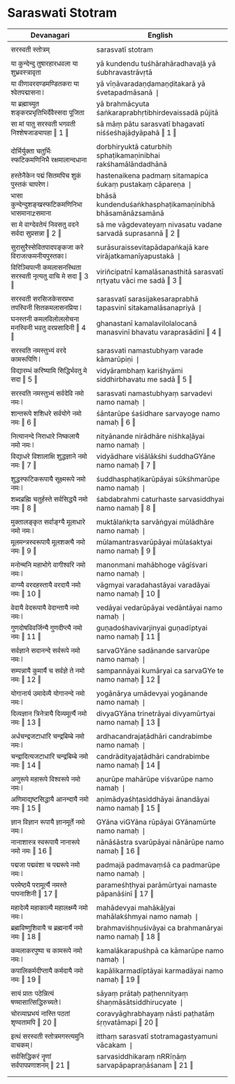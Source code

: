 # Saraswati Stotram

| Devanagari | English |
| ------ | ------ |
|  |  |
| सरस्वती स्तोत्रम्   | sarasvatī stotram   |
|  |  |
| या कुन्देन्दु तुषारहारधवला या शुभ्रवस्त्रावृता   | yā kundendu tuśhārahāradhavaḻā yā śubhravastrāvṛtā   |
| या वीणावरदण्डमण्डितकरा या श्वेतपद्मासना ❘   | yā vīṇāvaradaṇḍamaṇḍitakarā yā śvetapadmāsanā ❘   |
| या ब्रह्माच्युत शङ्करप्रभृतिभिर्देवैस्सदा पूजिता   | yā brahmācyuta śaṅkaraprabhṛtibhirdevaissadā pūjitā   |
| सा मां पातु सरस्वती भगवती निश्शेषजाड्यापहा ‖ 1 ‖   | sā māṃ pātu sarasvatī bhagavatī niśśeśhajāḍyāpahā ‖ 1 ‖   |
|  |  |
| दोर्भिर्युक्ता चतुर्भिः स्फटिकमणिनिभै रक्षमालान्दधाना   | dorbhiryuktā caturbhiḥ sphaṭikamaṇinibhai rakśhamālāndadhānā   |
| हस्तेनैकेन पद्मं सितमपिच शुकं पुस्तकं चापरेण ❘   | hastenaikena padmaṃ sitamapica śukaṃ pustakaṃ cāpareṇa ❘   |
| भासा कुन्देन्दुशङ्खस्फटिकमणिनिभा भासमानाzसमाना   | bhāsā kundenduśaṅkhasphaṭikamaṇinibhā bhāsamānāzsamānā   |
| सा मे वाग्देवतेयं निवसतु वदने सर्वदा सुप्रसन्ना ‖ 2 ‖   | sā me vāgdevateyaṃ nivasatu vadane sarvadā suprasannā ‖ 2 ‖   |
|  |  |
| सुरासुरैस्सेवितपादपङ्कजा करे विराजत्कमनीयपुस्तका ❘   | surāsuraissevitapādapaṅkajā kare virājatkamanīyapustakā ❘   |
| विरिञ्चिपत्नी कमलासनस्थिता सरस्वती नृत्यतु वाचि मे सदा ‖ 3 ‖   | viriñcipatnī kamalāsanasthitā sarasvatī nṛtyatu vāci me sadā ‖ 3 ‖   |
|  |  |
| सरस्वती सरसिजकेसरप्रभा तपस्विनी सितकमलासनप्रिया ❘   | sarasvatī sarasijakesaraprabhā tapasvinī sitakamalāsanapriyā ❘   |
| घनस्तनी कमलविलोललोचना मनस्विनी भवतु वरप्रसादिनी ‖ 4 ‖   | ghanastanī kamalavilolalocanā manasvinī bhavatu varaprasādinī ‖ 4 ‖   |
|  |  |
| सरस्वति नमस्तुभ्यं वरदे कामरूपिणि ❘   | sarasvati namastubhyaṃ varade kāmarūpiṇi ❘   |
| विद्यारम्भं करिष्यामि सिद्धिर्भवतु मे सदा ‖ 5 ‖   | vidyārambhaṃ kariśhyāmi siddhirbhavatu me sadā ‖ 5 ‖   |
|  |  |
| सरस्वति नमस्तुभ्यं सर्वदेवि नमो नमः ❘   | sarasvati namastubhyaṃ sarvadevi namo namaḥ ❘   |
| शान्तरूपे शशिधरे सर्वयोगे नमो नमः ‖ 6 ‖   | śāntarūpe śaśidhare sarvayoge namo namaḥ ‖ 6 ‖   |
|  |  |
| नित्यानन्दे निराधारे निष्कलायै नमो नमः ❘   | nityānande nirādhāre niśhkaḻāyai namo namaḥ ❘   |
| विद्याधरे विशालाक्षि शुद्धज्ञाने नमो नमः ‖ 7 ‖   | vidyādhare viśālākśhi śuddhaGYāne namo namaḥ ‖ 7 ‖   |
|  |  |
| शुद्धस्फटिकरूपायै सूक्ष्मरूपे नमो नमः ❘   | śuddhasphaṭikarūpāyai sūkśhmarūpe namo namaḥ ❘   |
| शब्दब्रह्मि चतुर्हस्ते सर्वसिद्ध्यै नमो नमः ‖ 8 ‖   | śabdabrahmi caturhaste sarvasiddhyai namo namaḥ ‖ 8 ‖   |
|  |  |
| मुक्तालङ्कृत सर्वाङ्ग्यै मूलाधारे नमो नमः ❘   | muktālaṅkṛta sarvāṅgyai mūlādhāre namo namaḥ ❘   |
| मूलमन्त्रस्वरूपायै मूलशक्त्यै नमो नमः ‖ 9 ‖   | mūlamantrasvarūpāyai mūlaśaktyai namo namaḥ ‖ 9 ‖   |
|  |  |
| मनोन्मनि महाभोगे वागीश्वरि नमो नमः ❘   | manonmani mahābhoge vāgīśvari namo namaḥ ❘   |
| वाग्म्यै वरदहस्तायै वरदायै नमो नमः ‖ 10 ‖   | vāgmyai varadahastāyai varadāyai namo namaḥ ‖ 10 ‖   |
|  |  |
| वेदायै वेदरूपायै वेदान्तायै नमो नमः ❘   | vedāyai vedarūpāyai vedāntāyai namo namaḥ ❘   |
| गुणदोषविवर्जिन्यै गुणदीप्त्यै नमो नमः ‖ 11 ‖   | guṇadośhavivarjinyai guṇadīptyai namo namaḥ ‖ 11 ‖   |
|  |  |
| सर्वज्ञाने सदानन्दे सर्वरूपे नमो नमः ❘   | sarvaGYāne sadānande sarvarūpe namo namaḥ ❘   |
| सम्पन्नायै कुमार्यै च सर्वज्ञे ते नमो नमः ‖ 12 ‖   | sampannāyai kumāryai ca sarvaGYe te namo namaḥ ‖ 12 ‖   |
|  |  |
| योगानार्य उमादेव्यै योगानन्दे नमो नमः ❘   | yogānārya umādevyai yogānande namo namaḥ ❘   |
| दिव्यज्ञान त्रिनेत्रायै दिव्यमूर्त्यै नमो नमः ‖ 13 ‖   | divyaGYāna trinetrāyai divyamūrtyai namo namaḥ ‖ 13 ‖   |
|  |  |
| अर्धचन्द्रजटाधारि चन्द्रबिम्बे नमो नमः ❘   | ardhacandrajaṭādhāri candrabimbe namo namaḥ ❘   |
| चन्द्रादित्यजटाधारि चन्द्रबिम्बे नमो नमः ‖ 14 ‖   | candrādityajaṭādhāri candrabimbe namo namaḥ ‖ 14 ‖   |
|  |  |
| अणुरूपे महारूपे विश्वरूपे नमो नमः ❘   | aṇurūpe mahārūpe viśvarūpe namo namaḥ ❘   |
| अणिमाद्यष्टसिद्धायै आनन्दायै नमो नमः ‖ 15 ‖   | aṇimādyaśhṭasiddhāyai ānandāyai namo namaḥ ‖ 15 ‖   |
|  |  |
| ज्ञान विज्ञान रूपायै ज्ञानमूर्ते नमो नमः ❘   | GYāna viGYāna rūpāyai GYānamūrte namo namaḥ ❘   |
| नानाशास्त्र स्वरूपायै नानारूपे नमो नमः ‖ 16 ‖   | nānāśāstra svarūpāyai nānārūpe namo namaḥ ‖ 16 ‖   |
|  |  |
| पद्मजा पद्मवंशा च पद्मरूपे नमो नमः ❘   | padmajā padmavaṃśā ca padmarūpe namo namaḥ ❘   |
| परमेष्ठ्यै परामूर्त्यै नमस्ते पापनाशिनी ‖ 17 ‖   | parameśhṭhyai parāmūrtyai namaste pāpanāśinī ‖ 17 ‖   |
|  |  |
| महादेव्यै महाकाल्यै महालक्ष्म्यै नमो नमः ❘   | mahādevyai mahākāḻyai mahālakśhmyai namo namaḥ ❘   |
| ब्रह्मविष्णुशिवायै च ब्रह्मनार्यै नमो नमः ‖ 18 ‖   | brahmaviśhṇuśivāyai ca brahmanāryai namo namaḥ ‖ 18 ‖   |
|  |  |
| कमलाकरपुष्पा च कामरूपे नमो नमः ❘   | kamalākarapuśhpā ca kāmarūpe namo namaḥ ❘   |
| कपालिकर्मदीप्तायै कर्मदायै नमो नमः ‖ 19 ‖   | kapālikarmadīptāyai karmadāyai namo namaḥ ‖ 19 ‖   |
|  |  |
| सायं प्रातः पठेन्नित्यं षण्मासात्सिद्धिरुच्यते ❘   | sāyaṃ prātaḥ paṭhennityaṃ śhaṇmāsātsiddhirucyate ❘   |
| चोरव्याघ्रभयं नास्ति पठतां शृण्वतामपि ‖ 20 ‖   | coravyāghrabhayaṃ nāsti paṭhatāṃ śṛṇvatāmapi ‖ 20 ‖   |
|  |  |
| इत्थं सरस्वती स्तोत्रमगस्त्यमुनि वाचकम् ❘   | itthaṃ sarasvatī stotramagastyamuni vācakam ❘   |
| सर्वसिद्धिकरं नॄणां सर्वपापप्रणाशनम् ‖ 21 ‖   | sarvasiddhikaraṃ nRRīṇāṃ sarvapāpapraṇāśanam ‖ 21 ‖   |
|  |  |
|  |  |

